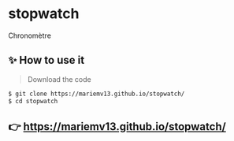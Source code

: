 # stopwatch

Chronomètre 

## ✨ How to use it

> Download the code 

```bash
$ git clone https://mariemv13.github.io/stopwatch/
$ cd stopwatch
```
## 👉 https://mariemv13.github.io/stopwatch/

<br />
